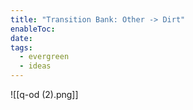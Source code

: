 ```yaml
---
title: "Transition Bank: Other -> Dirt"
enableToc: 
date: 
tags:
  - evergreen
  - ideas
---
```

![[q-od (2).png]]